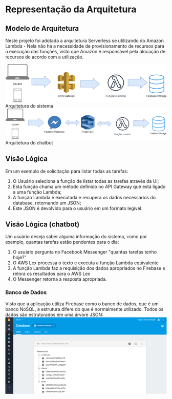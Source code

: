 # Representação da Arquitetura

## Modelo de Arquitetura

Neste projeto foi adotada a arquitetura Serverless se utilizando do Amazon Lambda - Nela não há a necessidade de provisionamento de recursos para a execução das funções, visto que Amazon é responsável pela alocação de recursos de acordo com a utilização.

![Arquitetura do sistema](.gitbook/assets/Arquitetura-sistema.png)
Arquitetura do sistema
![Arquitetura do chatbot](.gitbook/assets/arquitetura-chatbot.png)
Arquitetura do chatbot

## Visão Lógica
Em um exemplo de solicitação para listar todas as tarefas:
1. O Usuário seleciona a função de listar todas as tarefas através da UI;
1. Esta função chama um método definido no API Gateway que está ligado a uma função Lambda;
1. A função Lambda é executada e recupera os dados necessários do database, retornando um JSON;
1. Este JSON é devolvido para o usuário em um formato legível.

## Visão Lógica (chatbot)
Um usuário deseja saber alguma informação do sistema, como por exemplo, quantas tarefas estão pendentes para o dia:
1. O usuário pergunta no Facebook Messenger "quantas tarefas tenho hoje?"
1. O AWS Lex processa o texto e executa a função Lambda equivalente
1. A função Lambda faz a requisição dos dados apropriados no Firebase e retora os resultados para o AWS Lex
1. O Messenger retorna a resposta apropriada.

### Banco de Dados
Visto que a aplicação utiliza Firebase como o banco de dados, que é um banco NoSQL, a estrutura difere do que é normalmente utilizado. Todos os dados são estruturados em uma árvore JSON:
![Esquema do banco de dados](.gitbook/assets/database-schema.png)
###  


